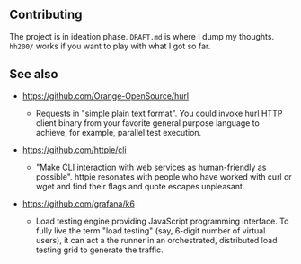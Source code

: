 ## Contributing
The project is in ideation phase. `DRAFT.md` is where I dump my thoughts. `hh200/` works if you want to play with what I got so far.

## See also

- https://github.com/Orange-OpenSource/hurl

    - Requests in "simple plain text format". You could invoke hurl HTTP client
binary from your favorite general purpose language to achieve, for example,
parallel test execution.

- https://github.com/httpie/cli

    - "Make CLI interaction with web services as human-friendly as possible".
httpie resonates with people who have worked with curl or wget and find
their flags and quote escapes unpleasant.

- https://github.com/grafana/k6

    - Load testing engine providing JavaScript programming interface. To fully
live the term "load testing" (say, 6-digit number of virtual users), it can
act a the runner in an orchestrated, distributed load testing grid to
generate the traffic.
